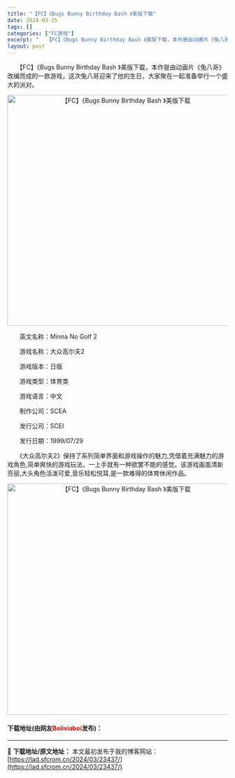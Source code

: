 ```yaml
---
title: "【FC】《Bugs Bunny Birthday Bash 》美版下载"
date: 2024-03-25
tags: []
categories: ["FC游戏"]
excerpt: "　　【FC】《Bugs Bunny Birthday Bash 》美版下载，本作是由动画片《兔八哥》改编而成的一款游戏，这次兔八哥迎来了他的生日，大家聚在一起准备举行一个盛大的派对。 　　英文名称：Minna No Golf 2 　　游戏名称：大众高尔夫2 　　游戏版本：日版 　　游戏类型：体育类 &hellip;"
layout: post
---
```


 <p>　　【FC】《Bugs Bunny Birthday Bash 》美版下载，本作是由动画片《兔八哥》改编而成的一款游戏，这次兔八哥迎来了他的生日，大家聚在一起准备举行一个盛大的派对。</p> <p align="center"><img align="" border="0" src="https://lad.sfcrom.cn/wp-content/uploads/2024/03/20240325_66018c7abd701.png" width="527" alt="【FC】《Bugs Bunny Birthday Bash 》美版下载" /></p> <p>　　英文名称：Minna No Golf 2</p> <p>　　游戏名称：大众高尔夫2</p> <p>　　游戏版本：日版</p> <p>　　游戏类型：体育类</p> <p>　　游戏语言：中文</p> <p>　　制作公司：SCEA</p> <p>　　发行公司：SCEI</p> <p>　　发行日期：1999/07/29</p> <p>　　《大众高尔夫2》保持了系列简单界面和游戏操作的魅力,凭借着充满魅力的游戏角色,简单爽快的游戏玩法，一上手就有一种欲罢不能的感觉。该游戏画面清新亮丽,大头角色活泼可爱,音乐轻松悦耳,是一款难得的体育休闲作品。</p> <p align="center"><img align="" border="0" src="https://lad.sfcrom.cn/wp-content/uploads/2024/03/20240325_66018c7bd5b05.png" width="528" alt="【FC】《Bugs Bunny Birthday Bash 》美版下载" /></p> <p><h4>下载地址(由网友<font color="red">Boliviaboi</font>发布)：</h4></p> 

---
📖 **下载地址/原文地址：** 本文最初发布于我的博客网站：[https://lad.sfcrom.cn/2024/03/23437/](https://lad.sfcrom.cn/2024/03/23437/)

